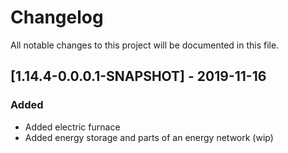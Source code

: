 # Changelog
All notable changes to this project will be documented in this file.

## [1.14.4-0.0.0.1-SNAPSHOT] - 2019-11-16
### Added
 - Added electric furnace
 - Added energy storage and parts of an energy network (wip)
